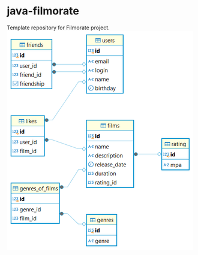 # java-filmorate
Template repository for Filmorate project.
![](https://github.com/BersenevaAV/java-filmorate/blob/add-database/filmorate.png)
